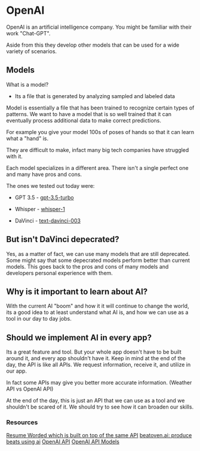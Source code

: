 # OpenAI

OpenAI is an artificial intelligence company. You might be familiar with their work "Chat-GPT".

Aside from this they develop other models that can be used for a wide variety of scenarios.

## Models

What is a model?

- Its a file that is generated by analyzing sampled and labeled data

Model is essentially a file that has been trained to recognize certain types of patterns. We want to have a model that is so well trained that it can eventually process additional data to make correct predictions.

For example you give your model 100s of poses of hands so that it can learn what a "hand" is.

They are difficult to make, infact many big tech companies have struggled with it.

Each model specializes in a different area. There isn't a single perfect one and many have pros and cons.

The ones we tested out today were:

- GPT 3.5 - [gpt-3.5-turbo](https://platform.openai.com/docs/models/gpt-3-5)

- Whisper - [whisper-1](https://platform.openai.com/docs/models/whisper)

- DaVinci - [text-davinci-003](https://platform.openai.com/docs/models/gpt-3-5)

## But isn't DaVinci depecrated?

Yes, as a matter of fact, we can use many models that are still deprecated. Some might say that some depecrated models perform better than current models. This goes back to the pros and cons of many models and developers personal experience with them.

## Why is it important to learn about AI?

With the current AI "boom" and how it it will continue to change the world, its a good idea to at least understand what AI is, and how we can use as a tool in our day to day jobs.

## Should we implement AI in every app?

Its a great feature and tool. But your whole app doesn't have to be built around it, and every app shouldn't have it. Keep in mind at the end of the day, the API is like all APIs. We request information, receive it, and utilize in our app.

In fact some APIs may give you better more accurate information. (Weather API vs OpenAI API)

At the end of the day, this is just an API that we can use as a tool and we shouldn't be scared of it. We should try to see how it can broaden our skills.

### Resources

[Resume Worded which is built on top of the same API](https://resumeworded.com/)
[beatoven.ai: produce beats using ai](https://www.beatoven.ai/)
[OpenAI API](https://platform.openai.com/)
[OpenAI API Models](https://platform.openai.com/docs/models/overview)


